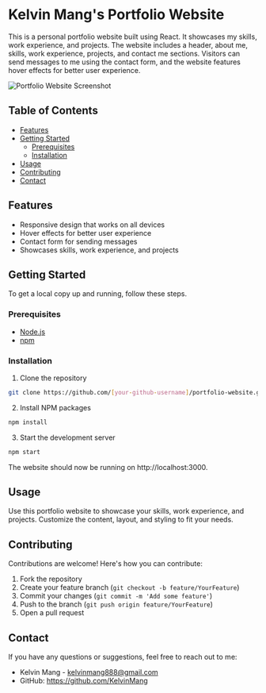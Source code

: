 # Kelvin Mang's Portfolio Website

This is a personal portfolio website built using React. It showcases my skills, work experience, and projects. The website includes a header, about me, skills, work experience, projects, and contact me sections. Visitors can send messages to me using the contact form, and the website features hover effects for better user experience.

![Portfolio Website Screenshot](./portfolio-screenshot.png)

## Table of Contents

- [Features](#features)
- [Getting Started](#getting-started)
  - [Prerequisites](#prerequisites)
  - [Installation](#installation)
- [Usage](#usage)
- [Contributing](#contributing)
- [Contact](#contact)

## Features

- Responsive design that works on all devices
- Hover effects for better user experience
- Contact form for sending messages
- Showcases skills, work experience, and projects

## Getting Started

To get a local copy up and running, follow these steps.

### Prerequisites

- [Node.js](https://nodejs.org/en/)
- [npm](https://www.npmjs.com/)

### Installation

1. Clone the repository
```sh
git clone https://github.com/[your-github-username]/portfolio-website.git
```
2. Install NPM packages
```sh
npm install
```
3. Start the development server
```sh
npm start
```
The website should now be running on http://localhost:3000.

## Usage

Use this portfolio website to showcase your skills, work experience, and projects. Customize the content, layout, and styling to fit your needs.

## Contributing

Contributions are welcome! Here's how you can contribute:

1. Fork the repository
2. Create your feature branch (`git checkout -b feature/YourFeature`)
3. Commit your changes (`git commit -m 'Add some feature'`)
4. Push to the branch (`git push origin feature/YourFeature`)
5. Open a pull request

## Contact

If you have any questions or suggestions, feel free to reach out to me:

- Kelvin Mang - kelvinmang888@gmail.com
- GitHub: https://github.com/KelvinMang

